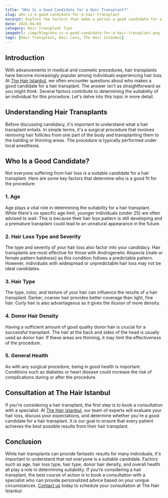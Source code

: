 ```yaml
---
title: "Who Is a Good Candidate for a Hair Transplant?"
slug: who-is-a-good-candidate-for-a-hair-transplant
excerpt: Explore the factors that make a person a good candidate for a hair transplant, and how The Hair Istanbul can guide you through this life-changing process.
date: 2025-04-04
category: Hair Transplant Tips
imageUrl: /img/blog/who-is-a-good-candidate-for-a-hair-transplant.png
tags: [Hair Transplant, Hair Loss, The Hair Istanbul]
---
```


<h2>Introduction</h2>
<p>With advancements in medical and cosmetic procedures, hair transplants have become increasingly popular among individuals experiencing hair loss. At <a href="https://thehairistanbul.com">The Hair Istanbul</a>, we often encounter questions about who makes a good candidate for a hair transplant. The answer isn't as straightforward as you might think. Several factors contribute to determining the suitability of an individual for this procedure. Let's delve into this topic in more detail.</p>

<h2>Understanding Hair Transplants</h2>
<p>Before discussing candidacy, it's important to understand what a hair transplant entails. In simple terms, it's a surgical procedure that involves removing hair follicles from one part of the body and transplanting them to the balding or thinning areas. The procedure is typically performed under local anesthesia.</p>

<h2>Who Is a Good Candidate?</h2>
<p>Not everyone suffering from hair loss is a suitable candidate for a hair transplant. Here are some key factors that determine who is a good fit for the procedure:</p>

<h3>1. Age</h3>
<p>Age plays a vital role in determining the suitability for a hair transplant. While there's no specific age limit, younger individuals (under 25) are often advised to wait. This is because their hair loss pattern is still developing and a premature transplant could lead to an unnatural appearance in the future.</p>

<h3>2. Hair Loss Type and Severity</h3>
<p>The type and severity of your hair loss also factor into your candidacy. Hair transplants are most effective for those with Androgenetic Alopecia (male or female pattern baldness) as this condition follows a predictable pattern. However, individuals with widespread or unpredictable hair loss may not be ideal candidates.</p>

<h3>3. Hair Type</h3>
<p>The type, color, and texture of your hair can influence the results of a hair transplant. Darker, coarser hair provides better coverage than light, fine hair. Curly hair is also advantageous as it gives the illusion of more density.</p>

<h3>4. Donor Hair Density</h3>
<p>Having a sufficient amount of good quality donor hair is crucial for a successful transplant. The hair at the back and sides of the head is usually used as donor hair. If these areas are thinning, it may limit the effectiveness of the procedure.</p>

<h3>5. General Health</h3>
<p>As with any surgical procedure, being in good health is important. Conditions such as diabetes or heart disease could increase the risk of complications during or after the procedure.</p>

<h2>Consultation at The Hair Istanbul</h2>
<p>If you're considering a hair transplant, the first step is to book a consultation with a specialist. At <a href="https://thehairistanbul.com">The Hair Istanbul</a>, our team of experts will evaluate your hair loss, discuss your expectations, and determine whether you're a good candidate for a hair transplant. It is our goal to ensure that every patient achieves the best possible results from their hair transplant.</p>

<h2>Conclusion</h2>
<p>While hair transplants can provide fantastic results for many individuals, it's important to understand that not everyone is a suitable candidate. Factors such as age, hair loss type, hair type, donor hair density, and overall health all play a role in determining suitability. If you’re considering a hair transplant, the best course of action is to book a consultation with a specialist who can provide personalized advice based on your unique circumstances. <a href="https://thehairistanbul.com/contact">Contact us</a> today to schedule your consultation at The Hair Istanbul.</p>